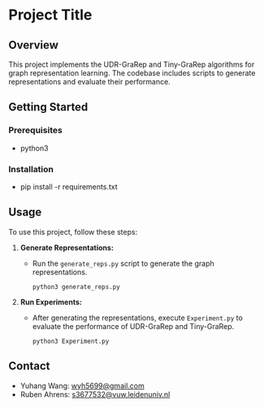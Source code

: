 # Project Title

## Overview
This project implements the UDR-GraRep and Tiny-GraRep algorithms for graph representation learning. The codebase includes scripts to generate representations and evaluate their performance.

## Getting Started

### Prerequisites
- python3

### Installation
- pip install -r requirements.txt

## Usage

To use this project, follow these steps:

1. **Generate Representations:**
   - Run the `generate_reps.py` script to generate the graph representations. 
     ```
     python3 generate_reps.py
     ```

2. **Run Experiments:**
   - After generating the representations, execute `Experiment.py` to evaluate the performance of UDR-GraRep and Tiny-GraRep.
     ```
     python3 Experiment.py
     ```


## Contact
- Yuhang Wang:  wyh5699@gmail.com
- Ruben Ahrens: s3677532@vuw.leidenuniv.nl



